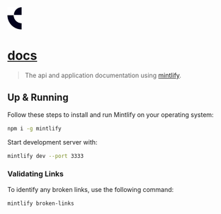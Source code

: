 <img src="https://github.com/crease-tech/.github/blob/main/profile/img/logo.png" width="32px">

# [docs](https://github.com/crease-tech/crease/tree/main/apps/docs)

> The api and application documentation using [mintlify](https://mintlify.com/docs/development).

## Up & Running

Follow these steps to install and run Mintlify on your operating system:

```sh
npm i -g mintlify
```

Start development server with:

```bash
mintlify dev --port 3333
```

### Validating Links

To identify any broken links, use the following command:

```sh
mintlify broken-links
```
